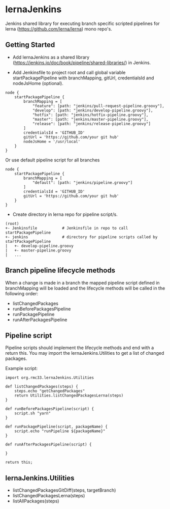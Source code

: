 # lernaJenkins

Jenkins shared library for executing branch specific scripted pipelines for lerna (https://github.com/lerna/lerna) mono repo's.

## Getting Started

* Add lernaJenkins as a shared library (https://jenkins.io/doc/book/pipeline/shared-libraries/) in Jenkins.

* Add Jenkinsfile to project root and call global variable startPackagePipeline with branchMapping, gitUrl, credentialsId and nodeJsHome (optional).

```
node {
    startPackagePipeline {
        branchMapping = [
            "feature": [path: "jenkins/pull-request-pipeline.groovy"],
            "develop": [path: "jenkins/develop-pipeline.groovy"],
            "hotfix": [path: "jenkins/hotfix-pipeline.groovy"],
            "master": [path: "jenkins/master-pipeline.groovy"],
            "release": [path: "jenkins/release-pipeline.groovy"]
        ]
        credentialsId = 'GITHUB_ID'
        gitUrl = 'https://github.com/your git hub'
        nodeJsHome = '/usr/local'
    }
}
```

Or use default pipeline script for all branches

```
node {
    startPackagePipeline {
        branchMapping = [
            "default": [path: "jenkins/pipeline.groovy"]
        ]
        credentialsId = 'GITHUB_ID'
        gitUrl = 'https://github.com/your git hub'
    }
}
```

* Create directory in lerna repo for pipeline script/s.

```
(root)
+- Jenkinsfile           # Jenkinsfile in repo to call startPackagePipeline
+- jenkins               # directory for pipeline scripts called by startPackagePipeline
|   +- develop-pipeline.groovy
|   +- master-pipeline.groovy
|   ...
```

## Branch pipeline lifecycle methods

When a change is made in a branch the mapped pipeline script defined in branchMapping will be loaded and the lifecycle methods will be called in the following order:

* listChangedPackages
* runBeforePackagesPipeline
* runPackagePipeline
* runAfterPackagesPipeline


## Pipeline script

Pipeline scripts should implement the lifecycle methods and end with a return this. You may import the lernaJenkins.Utilities to get a list of changed packages.

Example script:
```
import org.rmc33.lernaJenkins.Utilities

def listChangedPackages(steps) {
    steps.echo "getChangedPackages"
    return Utilities.listChangedPackagesLerna(steps)
}

def runBeforePackagesPipeline(script) {
    script.sh "yarn"
}

def runPackagePipeline(script, packageName) {
    script.echo "runPipeline ${packageName}"
}

def runAfterPackagesPipeline(script) {

}

return this;
```
## lernaJenkins.Utilities 

* listChangedPackagesGitDiff(steps, targetBranch)
* listChangedPackagesLerna(steps)
* listAllPackages(steps)

